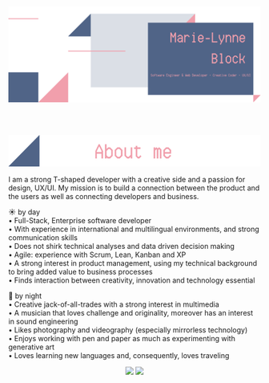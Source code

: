 <!-- Banner -->
<p align = "center">
  <img src = "https://github.com/MarieLynneBlock/MarieLynneBlock/blob/master/img/readme_banner-MarieLynneBlock.png">
</p>

<br/><br/>

<!-- About me -->
<p align = "center">
  <img src = "https://github.com/MarieLynneBlock/MarieLynneBlock/blob/master/img/readme_aboutme-MarieLynneBlock.png">
</p>
    
I am a strong T-shaped developer with a creative side and a passion for design, UX/UI. My mission is to build a connection between the product and the users as well as connecting developers and business.
  
:sunny: by day\
• Full-Stack, Enterprise software developer\
• With experience in international and multilingual environments, and strong communication skills\
• Does not shirk technical analyses and data driven decision making\
• Agile: experience with Scrum, Lean, Kanban and XP\
• A strong interest in product management, using my technical background to bring added value to business processes\
• Finds interaction between creativity, innovation and technology essential

:first_quarter_moon_with_face: by night\
• Creative jack-of-all-trades with a strong interest in multimedia\
• A musician that loves challenge and originality, moreover has an interest in sound engineering\
• Likes photography and videography (especially mirrorless technology)\
• Enjoys working with pen and paper as much as experimenting with generative art\
• Loves learning new languages and, consequently, loves traveling

<!-- NEW Stats Dashboard -->
<p align = "center">
  <img src = "https://github-readme-stats.vercel.app/api?username=MarieLynneBlock&show_icons=true&theme=dracula&line_height=33&bg_color=506487&title_color=F19FAC">
  <img src = "https://github-readme-stats.vercel.app/api/top-langs/?username=MarieLynneBlock&hide_langs_below=12&theme=dracula&bg_color=506487&title_color=F19FAC">
</p>


<!--
**MarieLynneBlock/MarieLynneBlock** is a ✨ _special_ ✨ repository because its `README.md` (this file) appears on your GitHub profile.

Here are some ideas to get you started:

- 🔭 I’m currently working on ...
- 🌱 I’m currently learning ...
- 👯 I’m looking to collaborate on ...
- 🤔 I’m looking for help with ...
- 💬 Ask me about ...
- 📫 How to reach me: ...
- 😄 Pronouns: ...
- ⚡ Fun fact: ...
-->
